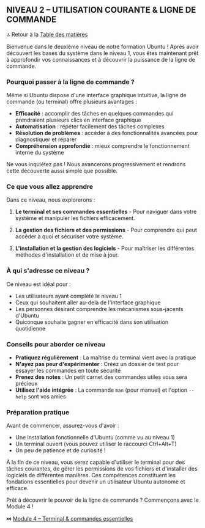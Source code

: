 ## NIVEAU 2 – UTILISATION COURANTE & LIGNE DE COMMANDE

🔝 Retour à la [Table des matières](#table-des-matières)

Bienvenue dans le deuxième niveau de notre formation Ubuntu ! Après avoir découvert les bases du système dans le niveau 1, vous êtes maintenant prêt à approfondir vos connaissances et à découvrir la puissance de la ligne de commande.

### Pourquoi passer à la ligne de commande ?

Même si Ubuntu dispose d'une interface graphique intuitive, la ligne de commande (ou terminal) offre plusieurs avantages :
- **Efficacité** : accomplir des tâches en quelques commandes qui prendraient plusieurs clics en interface graphique
- **Automatisation** : répéter facilement des tâches complexes
- **Résolution de problèmes** : accéder à des fonctionnalités avancées pour diagnostiquer et réparer
- **Compréhension approfondie** : mieux comprendre le fonctionnement interne du système

Ne vous inquiétez pas ! Nous avancerons progressivement et rendrons cette découverte aussi simple que possible.

### Ce que vous allez apprendre

Dans ce niveau, nous explorerons :

1. **Le terminal et ses commandes essentielles** - Pour naviguer dans votre système et manipuler les fichiers efficacement.

2. **La gestion des fichiers et des permissions** - Pour comprendre qui peut accéder à quoi et sécuriser votre système.

3. **L'installation et la gestion des logiciels** - Pour maîtriser les différentes méthodes d'installation et de mise à jour.

### À qui s'adresse ce niveau ?

Ce niveau est idéal pour :
- Les utilisateurs ayant complété le niveau 1
- Ceux qui souhaitent aller au-delà de l'interface graphique
- Les personnes désirant comprendre les mécanismes sous-jacents d'Ubuntu
- Quiconque souhaite gagner en efficacité dans son utilisation quotidienne

### Conseils pour aborder ce niveau

- **Pratiquez régulièrement** : La maîtrise du terminal vient avec la pratique
- **N'ayez pas peur d'expérimenter** : Créez un dossier de test pour essayer les commandes en toute sécurité
- **Prenez des notes** : Un petit carnet des commandes utiles vous sera précieux
- **Utilisez l'aide intégrée** : La commande `man` (pour manuel) et l'option `--help` sont vos amies

### Préparation pratique

Avant de commencer, assurez-vous d'avoir :
- Une installation fonctionnelle d'Ubuntu (comme vu au niveau 1)
- Un terminal ouvert (vous pouvez utiliser le raccourci Ctrl+Alt+T)
- Un peu de patience et de curiosité !

À la fin de ce niveau, vous serez capable d'utiliser le terminal pour des tâches courantes, de gérer les permissions de vos fichiers et d'installer des logiciels de différentes manières. Ces compétences constituent les fondations essentielles pour devenir un utilisateur Ubuntu autonome et efficace.

Prêt à découvrir le pouvoir de la ligne de commande ? Commençons avec le Module 4 !

⏭️ [Module 4 – Terminal & commandes essentielles](/02-ligne-de-commande/module-4-terminal-commandes/README.md)

